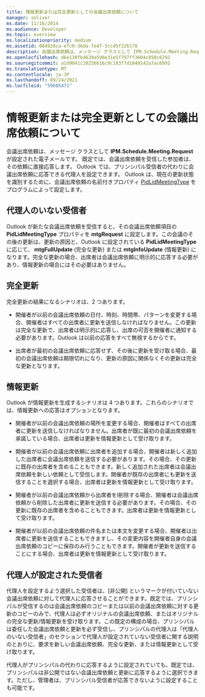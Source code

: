 ```yaml
---
title: 情報更新または完全更新としての会議出席依頼について
manager: soliver
ms.date: 11/16/2014
ms.audience: Developer
ms.topic: overview
ms.localizationpriority: medium
ms.assetid: 084928ca-efc0-36da-fe4f-5cc45f226178
description: 会議出席依頼は、メッセージ クラスとして IPM.Schedule.Meeting.Request が設定された電子メールです。 既定では、会議出席依頼を受信した参加者は、その依頼に直接応答します。
ms.openlocfilehash: d6e138fb4639a590e31e5f797ff3604c050c6292
ms.sourcegitcommit: a1d9041c20256616c9c183f7d1049142a7ac6991
ms.translationtype: MT
ms.contentlocale: ja-JP
ms.lasthandoff: 09/24/2021
ms.locfileid: "59605471"
---
```

# <a name="about-meeting-requests-as-informational-updates-and-full-updates"></a>情報更新または完全更新としての会議出席依頼について

会議出席依頼は、メッセージ クラスとして **IPM.Schedule.Meeting.Request** が設定された電子メールです。 既定では、会議出席依頼を受信した参加者は、その依頼に直接応答します。 Outlook では、プリンシパル受信者の代わりに会議出席依頼に応答できる代理人を設定できます。 Outlook は、現在の更新状態を識別するために、会議出席依頼の名前付きプロパティ [PidLidMeetingType](https://msdn.microsoft.com/library/290b290c-7836-4a7e-bf1a-8d0225a07e56%28Office.15%29.aspx) をプログラムによって設定します。 
  
## <a name="recipients-without-delegates"></a>代理人のいない受信者

Outlook が新たな会議出席依頼を受信すると、その会議出席依頼項目の **PidLidMeetingType** プロパティを **mtgRequest** に設定します。この会議のその後の更新は、更新の原因と、Outlook に設定されている **PidLidMeetingType** に応じて、 **mtgFullUpdate** (完全な更新) または **mtgInfoUpdate** (情報更新) になります。完全な更新の場合、出席者は会議出席依頼に明示的に応答する必要があり、情報更新の場合にはその必要はありません。 
  
## <a name="full-updates"></a>完全更新

完全更新の結果になるシナリオは、2 つあります。
  
- 開催者が以前の会議出席依頼の日付、時刻、時間帯、パターンを変更する場合、開催者はすべての出席者に更新を送信しなければなりません。この更新は完全な更新で、出席者は明示的に応答し、出席の可否を開催者に通知する必要があります。Outlook は以前の応答をすべて無視するからです。
    
- 出席者が最初の会議出席依頼に応答せず、その後に更新を受け取る場合、最初の会議出席依頼は期限切れになり、更新の原因に関係なくその更新は完全な更新となります。
    
## <a name="informational-updates"></a>情報更新

Outlook が情報更新を生成するシナリオは 4 つあります。これらのシナリオでは、情報更新への応答はオプションとなります。
  
- 開催者が以前の会議出席依頼の場所を変更する場合、開催者はすべての出席者に更新を送信しなければなりません。出席者が既に最初の会議出席依頼を承諾している場合、出席者は更新を情報更新として受け取ります。
    
- 開催者が以前の会議出席依頼に出席者を追加する場合、開催者は新しく追加した出席者に会議出席依頼を送信する必要があります。その場合、その更新に既存の出席者を含めることもできます。新しく追加された出席者は会議出席依頼を新しい依頼として受信します。開催者が既存の出席者にも更新を送信することを選択する場合、出席者は更新を情報更新として受け取ります。
    
- 開催者が以前の会議出席依頼から出席者をI削除する場合、開催者は会議出席依頼から削除した出席者に更新を送信する必要があります。その場合、その更新に既存の出席者を含めることもできます。出席者は更新を情報更新として受け取ります。
    
- 開催者が以前の会議出席依頼の件名または本文を変更する場合、開催者は出席者に更新を送信することもできますし、その変更内容を開催者自身の会議出席依頼のコピーに保存のみ行うこともできます。開催者が更新を送信することにする場合、出席者は更新を情報更新として受け取ります。
    
## <a name="recipients-set-up-with-delegates"></a>代理人が設定された受信者

代理人を設定するよう選択した受信者は、[非公開] というマークが付いていない会議出席依頼に対して代理人に応答させることができます。既定では、プリンシパルが受信するのは会議出席依頼のコピーまたは以前の会議出席依頼に対する更新のコピーのみで、代理人は必ずオリジナルの会議出席依頼、またはオリジナルの完全な更新/情報更新を受け取ります。この既定の構成の場合、プリンシパルは委任した会議出席依頼と更新を必ず受信し、プリンシパルの代理人は「代理人のいない受信者」のセクションで代理人が設定されていない受信者に関する説明のとおりに、要求を新しい会議出席依頼、完全な更新、または情報更新として受け取ります。
  
代理人がプリンシパルの代わりに応答するように設定されていても、既定では、プリンシパルは非公開ではない会議出席依頼と更新に応答するように選択できます。ただし、管理者は、プリンシパル受信者が応答できないように設定することも可能です。
  

